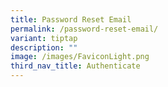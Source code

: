 ```yaml
---
title: Password Reset Email
permalink: /password-reset-email/
variant: tiptap
description: ""
image: /images/FaviconLight.png
third_nav_title: Authenticate
---
```

